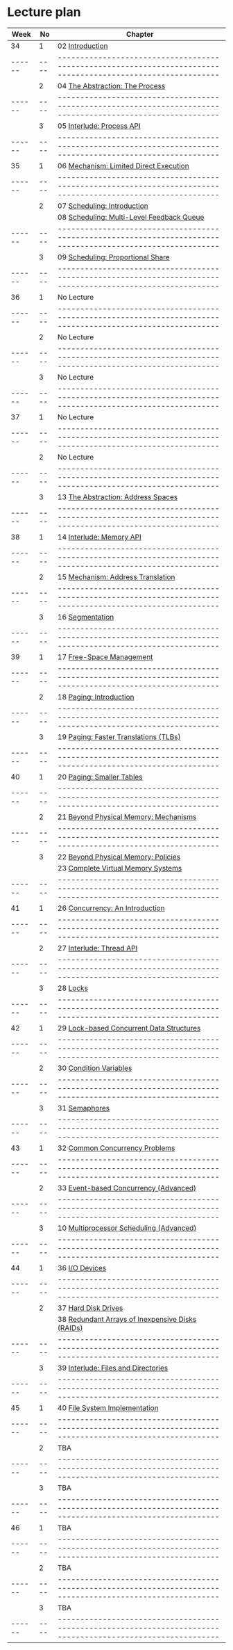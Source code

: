 # Lecture plan

| Week | No | Chapter                                                                                                    |
|------|----|------------------------------------------------------------------------------------------------------------|
| 34   | 1  | 02 [Introduction](https://pages.cs.wisc.edu/~remzi/OSTEP/intro.pdf)                                        |
|------|----|------------------------------------------------------------------------------------------------------------|
|      | 2  | 04 [The Abstraction: The Process](https://pages.cs.wisc.edu/~remzi/OSTEP/cpu-intro.pdf)                    |
|------|----|------------------------------------------------------------------------------------------------------------|
|      | 3  | 05 [Interlude: Process API](https://pages.cs.wisc.edu/~remzi/OSTEP/cpu-api.pdf)                            |
|------|----|------------------------------------------------------------------------------------------------------------|
| 35   | 1  | 06 [Mechanism: Limited Direct Execution](https://pages.cs.wisc.edu/~remzi/OSTEP/cpu-mechanisms.pdf)        |
|------|----|------------------------------------------------------------------------------------------------------------|
|      | 2  | 07 [Scheduling: Introduction](https://pages.cs.wisc.edu/~remzi/OSTEP/cpu-sched.pdf)                        |
|      |    | 08 [Scheduling: Multi-Level Feedback Queue](https://pages.cs.wisc.edu/~remzi/OSTEP/cpu-sched-mlfq.pdf)     |
|------|----|------------------------------------------------------------------------------------------------------------|
|      | 3  | 09 [Scheduling: Proportional Share](https://pages.cs.wisc.edu/~remzi/OSTEP/cpu-sched-lottery.pdf)          |
|------|----|------------------------------------------------------------------------------------------------------------|
| 36   | 1  | No Lecture                                                                                                 |
|------|----|------------------------------------------------------------------------------------------------------------|
|      | 2  | No Lecture                                                                                                 |
|------|----|------------------------------------------------------------------------------------------------------------|
|      | 3  | No Lecture                                                                                                 |
|------|----|------------------------------------------------------------------------------------------------------------|
| 37   | 1  | No Lecture                                                                                                 |
|------|----|------------------------------------------------------------------------------------------------------------|
|      | 2  | No Lecture                                                                                                 |
|------|----|------------------------------------------------------------------------------------------------------------|
|      | 3  | 13 [The Abstraction: Address Spaces](https://pages.cs.wisc.edu/~remzi/OSTEP/vm-intro.pdf)                  |
|------|----|------------------------------------------------------------------------------------------------------------|
| 38   | 1  | 14 [Interlude: Memory API](https://pages.cs.wisc.edu/~remzi/OSTEP/vm-api.pdf)                              |
|------|----|------------------------------------------------------------------------------------------------------------|
|      | 2  | 15 [Mechanism: Address Translation](https://pages.cs.wisc.edu/~remzi/OSTEP/vm-mechanism.pdf)               |
|------|----|------------------------------------------------------------------------------------------------------------|
|      | 3  | 16 [Segmentation](https://pages.cs.wisc.edu/~remzi/OSTEP/vm-segmentation.pdf)                              |
|------|----|------------------------------------------------------------------------------------------------------------|
| 39   | 1  | 17 [Free-Space Management](https://pages.cs.wisc.edu/~remzi/OSTEP/vm-freespace.pdf)                        |
|------|----|------------------------------------------------------------------------------------------------------------|
|      | 2  | 18 [Paging: Introduction](https://pages.cs.wisc.edu/~remzi/OSTEP/vm-paging.pdf)                            |
|------|----|------------------------------------------------------------------------------------------------------------|
|      | 3  | 19 [Paging: Faster Translations (TLBs)](https://pages.cs.wisc.edu/~remzi/OSTEP/vm-tlbs.pdf)                |
|------|----|------------------------------------------------------------------------------------------------------------|
| 40   | 1  | 20 [Paging: Smaller Tables](https://pages.cs.wisc.edu/~remzi/OSTEP/vm-smalltables.pdf)                     |
|------|----|------------------------------------------------------------------------------------------------------------|
|      | 2  | 21 [Beyond Physical Memory: Mechanisms](https://pages.cs.wisc.edu/~remzi/OSTEP/vm-beyondphys.pdf)          |
|------|----|------------------------------------------------------------------------------------------------------------|
|      | 3  | 22 [Beyond Physical Memory: Policies](https://pages.cs.wisc.edu/~remzi/OSTEP/vm-beyondphys-policy.pdf)     |
|      |    | 23 [Complete Virtual Memory Systems](https://pages.cs.wisc.edu/~remzi/OSTEP/vm-complete.pdf)               |
|------|----|------------------------------------------------------------------------------------------------------------|
| 41   | 1  | 26 [Concurrency: An Introduction](https://pages.cs.wisc.edu/~remzi/OSTEP/threads-intro.pdf)                |
|------|----|------------------------------------------------------------------------------------------------------------|
|      | 2  | 27 [Interlude: Thread API](https://pages.cs.wisc.edu/~remzi/OSTEP/threads-api.pdf)                         |
|------|----|------------------------------------------------------------------------------------------------------------|
|      | 3  | 28 [Locks](https://pages.cs.wisc.edu/~remzi/OSTEP/threads-locks.pdf)                                       |
|------|----|------------------------------------------------------------------------------------------------------------|
| 42   | 1  | 29 [Lock-based Concurrent Data Structures](https://pages.cs.wisc.edu/~remzi/OSTEP/threads-locks-usage.pdf) |
|------|----|------------------------------------------------------------------------------------------------------------|
|      | 2  | 30 [Condition Variables](https://pages.cs.wisc.edu/~remzi/OSTEP/threads-cv.pdf)                            |
|------|----|------------------------------------------------------------------------------------------------------------|
|      | 3  | 31 [Semaphores](https://pages.cs.wisc.edu/~remzi/OSTEP/threads-sema.pdf)                                   |
|------|----|------------------------------------------------------------------------------------------------------------|
| 43   | 1  | 32 [Common Concurrency Problems](https://pages.cs.wisc.edu/~remzi/OSTEP/threads-bugs.pdf)                  |
|------|----|------------------------------------------------------------------------------------------------------------|
|      | 2  | 33 [Event-based Concurrency (Advanced)](https://pages.cs.wisc.edu/~remzi/OSTEP/threads-events.pdf)         |
|------|----|------------------------------------------------------------------------------------------------------------|
|      | 3  | 10 [Multiprocessor Scheduling (Advanced)](https://pages.cs.wisc.edu/~remzi/OSTEP/cpu-sched-multi.pdf)      |
|------|----|------------------------------------------------------------------------------------------------------------|
| 44   | 1  | 36 [I/O Devices](https://pages.cs.wisc.edu/~remzi/OSTEP/file-devices.pdf)                                  |
|------|----|------------------------------------------------------------------------------------------------------------|
|      | 2  | 37 [Hard Disk Drives](https://pages.cs.wisc.edu/~remzi/OSTEP/file-disks.pdf)                               |
|      |    | 38 [Redundant Arrays of Inexpensive Disks (RAIDs)](https://pages.cs.wisc.edu/~remzi/OSTEP/file-raid.pdf)   |
|------|----|------------------------------------------------------------------------------------------------------------|
|      | 3  | 39 [Interlude: Files and Directories](https://pages.cs.wisc.edu/~remzi/OSTEP/file-intro.pdf)               |
|------|----|------------------------------------------------------------------------------------------------------------|
| 45   | 1  | 40 [File System Implementation](https://pages.cs.wisc.edu/~remzi/OSTEP/file-intro.pdf)                     |
|------|----|------------------------------------------------------------------------------------------------------------|
|      | 2  | TBA                                                                                                        |
|------|----|------------------------------------------------------------------------------------------------------------|
|      | 3  | TBA                                                                                                        |
|------|----|------------------------------------------------------------------------------------------------------------|
| 46   | 1  | TBA                                                                                                        |
|------|----|------------------------------------------------------------------------------------------------------------|
|      | 2  | TBA                                                                                                        |
|------|----|------------------------------------------------------------------------------------------------------------|
|      | 3  | TBA                                                                                                        |
|------|----|------------------------------------------------------------------------------------------------------------|

